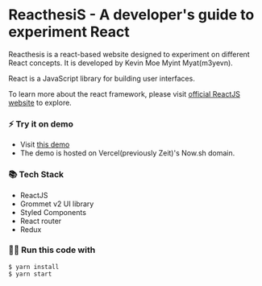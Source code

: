 # ReacthesiS - A developer's guide to experiment React

Reacthesis is a react-based website designed to experiment on different React concepts. It is developed by Kevin Moe Myint Myat(m3yevn).

React is a JavaScript library for building user interfaces.

To learn more about the react framework, please visit [official ReactJS website](https://reactjs.org) to explore.

### ⚡ Try it on demo

- Visit [this demo]
- The demo is hosted on Vercel(previously Zeit)'s Now.sh domain.

[this demo]: https://reacthesis.now.sh

### 📚 Tech Stack

- ReactJS
- Grommet v2 UI library
- Styled Components
- React router
- Redux

### 🏃‍♂️ Run this code with

```
$ yarn install
$ yarn start
```
